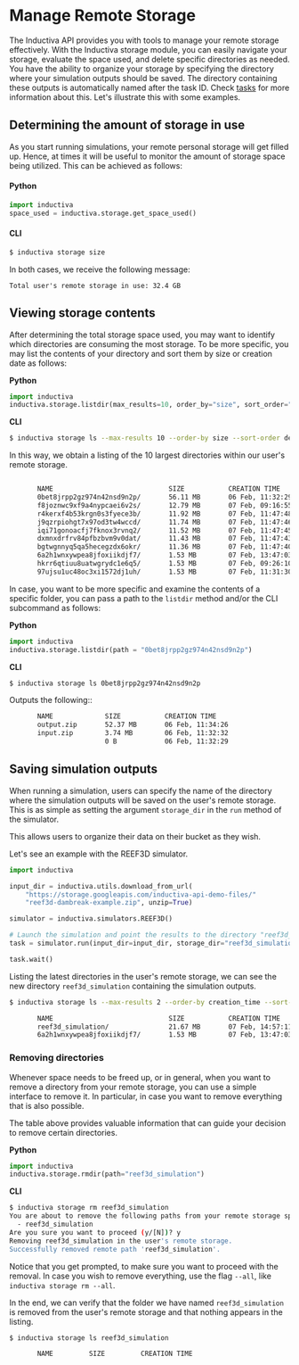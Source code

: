 # Manage Remote Storage

The Inductiva API provides you with tools to manage your remote storage effectively. 
With the Inductiva storage module, you can easily navigate your storage, evaluate the space used, and delete specific directories as needed.
You have the ability to organize your storage by specifying the directory where your simulation outputs should be saved. The directory containing these outputs is automatically named after the task ID. Check [tasks](https://github.com/inductiva/inductiva/tree/main/inductiva/tasks) for more information about this.
Let's illustrate this with some examples.

## Determining the amount of storage in use

As you start running simulations, your remote personal storage will get filled up.
Hence, at times it will be useful to monitor the amount of storage space being utilized.
This can be achieved as follows:

#### Python
```python
import inductiva
space_used = inductiva.storage.get_space_used()
```
#### CLI
```bash
$ inductiva storage size
```

In both cases, we receive the following message:

```
Total user's remote storage in use: 32.4 GB
```

## Viewing storage contents

After determining the total storage space used, you may want to identify which directories are consuming the most storage. To be more specific, you may list
the contents of your directory and sort them by size or creation date as follows:

**Python**

```python
import inductiva
inductiva.storage.listdir(max_results=10, order_by="size", sort_order="desc")
```

**CLI**

```bash
$ inductiva storage ls --max-results 10 --order-by size --sort-order desc
```

In this way, we obtain a listing of the 10 largest directories within our user's
remote storage.
```bash

       NAME                             SIZE           CREATION TIME
       0bet8jrpp2gz974n42nsd9n2p/       56.11 MB       06 Feb, 11:32:29
       f8joznwc9xf9a4nypcaei6v2s/       12.79 MB       07 Feb, 09:16:55
       r4kerxf4b53krgn0s3fyece3b/       11.92 MB       07 Feb, 11:47:48
       j9qzrpiohgt7x97od3tw4wccd/       11.74 MB       07 Feb, 11:47:46
       iqi71gonoacfj7fknox3rvnq2/       11.52 MB       07 Feb, 11:47:45
       dxmnxdrfrv84pfbzbvm9v0dat/       11.43 MB       07 Feb, 11:47:43
       bgtwgnnyq5qa5hecegzdx6okr/       11.36 MB       07 Feb, 11:47:40
       6a2h1wnxywpea8jfoxiikdjf7/       1.53 MB        07 Feb, 13:47:03
       hkrr6qtiuu8uatwgrydc1e6q5/       1.53 MB        07 Feb, 09:26:10
       97ujsu1uc48oc3xi1572dj1uh/       1.53 MB        07 Feb, 11:31:30
```

In case, you want to be more specific and examine the contents of a specific folder,
you can pass a path to the `listdir` method and/or the CLI subcommand as follows:

**Python**

```python
import inductiva
inductiva.storage.listdir(path = "0bet8jrpp2gz974n42nsd9n2p")
```

**CLI**

```bash
$ inductiva storage ls 0bet8jrpp2gz974n42nsd9n2p
```

Outputs the following::
```bash
       NAME             SIZE           CREATION TIME
       output.zip       52.37 MB       06 Feb, 11:34:26
       input.zip        3.74 MB        06 Feb, 11:32:32
                        0 B            06 Feb, 11:32:29
```


## Saving simulation outputs

When running a simulation, users can specify the name of the directory where the simulation outputs will be saved on the user's remote storage. This is as simple
as setting the argument `storage_dir` in the `run` method of the simulator. 

This allows users to organize their data on their bucket as they wish.

Let's see an example with the REEF3D simulator.

```python
import inductiva

input_dir = inductiva.utils.download_from_url(
    "https://storage.googleapis.com/inductiva-api-demo-files/"
    "reef3d-dambreak-example.zip", unzip=True)

simulator = inductiva.simulators.REEF3D()

# Launch the simulation and point the results to the directory "reef3d_simulation"
task = simulator.run(input_dir=input_dir, storage_dir="reef3d_simulation")

task.wait()
```

Listing the latest directories in the user's remote storage, we can see the new directory `reef3d_simulation` containing the simulation outputs.
```bash
$ inductiva storage ls --max-results 2 --order-by creation_time --sort-order desc

       NAME                             SIZE           CREATION TIME
       reef3d_simulation/               21.67 MB       07 Feb, 14:57:11
       6a2h1wnxywpea8jfoxiikdjf7/       1.53 MB        07 Feb, 13:47:03
```


### Removing directories

Whenever space needs to be freed up, or in general, when you want to remove a directory
from your remote storage, you can use a simple interface to remove it. In particular,
in case you want to remove everything that is also possible.

The table above provides valuable information that can guide your decision to remove certain directories. 

**Python**

```python
import inductiva
inductiva.storage.rmdir(path="reef3d_simulation")
```

**CLI**

```bash
$ inductiva storage rm reef3d_simulation
You are about to remove the following paths from your remote storage space:
  - reef3d_simulation
Are you sure you want to proceed (y/[N])? y
Removing reef3d_simulation in the user's remote storage.
Successfully removed remote path 'reef3d_simulation'.
```

Notice that you get prompted, to make sure you want to proceed with the removal.
In case you wish to remove everything, use the flag `--all`, like `inductiva storage rm --all`.

In the end, we can verify that the folder we have named `reef3d_simulation` is removed from the user's remote storage and that nothing appears in the listing.

```bash
$ inductiva storage ls reef3d_simulation

       NAME         SIZE         CREATION TIME

```
